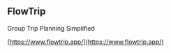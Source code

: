 ## FlowTrip

Group Trip Planning Simplified

[https://www.flowtrip.app/](https://www.flowtrip.app/)
